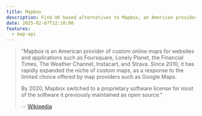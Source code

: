 ```yaml
---
title: Mapbox
description: Find UK based alternatives to Mapbox, an American provider of custom online maps for websites and applications
date: 2025-02-07T12:10:00
features:
  - map-api
---
```

> "Mapbox is an American provider of custom online maps for websites and applications such as Foursquare, Lonely Planet, the Financial Times, The Weather Channel, Instacart, and Strava. Since 2010, it has rapidly expanded the niche of custom maps, as a response to the limited choice offered by map providers such as Google Maps.
>
> By 2020, Mapbox switched to a proprietary software license for most of the software it previously maintained as open source."
>
> -- [Wikipedia](https://en.wikipedia.org/wiki/Mapbox)